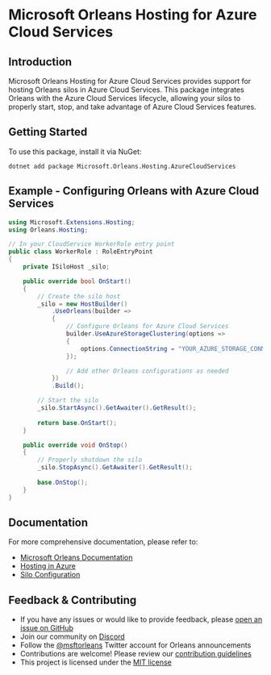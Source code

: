 # Microsoft Orleans Hosting for Azure Cloud Services

## Introduction
Microsoft Orleans Hosting for Azure Cloud Services provides support for hosting Orleans silos in Azure Cloud Services. This package integrates Orleans with the Azure Cloud Services lifecycle, allowing your silos to properly start, stop, and take advantage of Azure Cloud Services features.

## Getting Started
To use this package, install it via NuGet:

```shell
dotnet add package Microsoft.Orleans.Hosting.AzureCloudServices
```

## Example - Configuring Orleans with Azure Cloud Services
```csharp
using Microsoft.Extensions.Hosting;
using Orleans.Hosting;

// In your CloudService WorkerRole entry point
public class WorkerRole : RoleEntryPoint
{
    private ISiloHost _silo;

    public override bool OnStart()
    {
        // Create the silo host
        _silo = new HostBuilder()
            .UseOrleans(builder =>
            {
                // Configure Orleans for Azure Cloud Services
                builder.UseAzureStorageClustering(options =>
                {
                    options.ConnectionString = "YOUR_AZURE_STORAGE_CONNECTION_STRING";
                });

                // Add other Orleans configurations as needed
            })
            .Build();

        // Start the silo
        _silo.StartAsync().GetAwaiter().GetResult();
        
        return base.OnStart();
    }

    public override void OnStop()
    {
        // Properly shutdown the silo
        _silo.StopAsync().GetAwaiter().GetResult();
        
        base.OnStop();
    }
}
```

## Documentation
For more comprehensive documentation, please refer to:
- [Microsoft Orleans Documentation](https://docs.microsoft.com/dotnet/orleans/)
- [Hosting in Azure](https://learn.microsoft.com/en-us/dotnet/orleans/host/azure-cloud-services)
- [Silo Configuration](https://learn.microsoft.com/en-us/dotnet/orleans/host/configuration-guide/typical-configurations)

## Feedback & Contributing
- If you have any issues or would like to provide feedback, please [open an issue on GitHub](https://github.com/dotnet/orleans/issues)
- Join our community on [Discord](https://aka.ms/orleans-discord)
- Follow the [@msftorleans](https://twitter.com/msftorleans) Twitter account for Orleans announcements
- Contributions are welcome! Please review our [contribution guidelines](https://github.com/dotnet/orleans/blob/main/CONTRIBUTING.md)
- This project is licensed under the [MIT license](https://github.com/dotnet/orleans/blob/main/LICENSE)